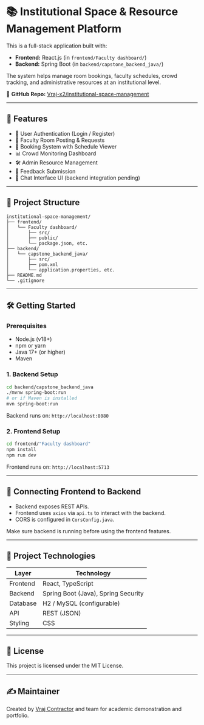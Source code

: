 
# 📚 Institutional Space & Resource Management Platform

This is a full-stack application built with:
- **Frontend:** React.js (in `frontend/Faculty dashboard/`)
- **Backend:** Spring Boot (in `backend/capstone_backend_java/`)

The system helps manage room bookings, faculty schedules, crowd tracking, and administrative resources at an institutional level.

📍 **GitHub Repo:** [Vraj-x2/institutional-space-management](https://github.com/Vraj-x2/institutional-space-management)

---

## 🚀 Features

- 🔐 User Authentication (Login / Register)
- 🏫 Faculty Room Posting & Requests
- 📅 Booking System with Schedule Viewer
- 📊 Crowd Monitoring Dashboard
- 🛠️ Admin Resource Management
- 📩 Feedback Submission
- 💬 Chat Interface UI (backend integration pending)

---

## 📁 Project Structure

```
institutional-space-management/
├── frontend/
│   └── Faculty dashboard/
│       ├── src/
│       ├── public/
│       └── package.json, etc.
├── backend/
│   └── capstone_backend_java/
│       ├── src/
│       ├── pom.xml
│       └── application.properties, etc.
├── README.md
└── .gitignore
```

---

## 🛠️ Getting Started

### Prerequisites

- Node.js (v18+)
- npm or yarn
- Java 17+ (or higher)
- Maven

### 1. Backend Setup

```bash
cd backend/capstone_backend_java
./mvnw spring-boot:run
# or if Maven is installed
mvn spring-boot:run
```

Backend runs on: `http://localhost:8080`

### 2. Frontend Setup

```bash
cd frontend/"Faculty dashboard"
npm install
npm run dev
```

Frontend runs on: `http://localhost:5713`

---

## 🔗 Connecting Frontend to Backend

- Backend exposes REST APIs.
- Frontend uses `axios` via `api.ts` to interact with the backend.
- CORS is configured in `CorsConfig.java`.

Make sure backend is running before using the frontend features.

---

## 🧪 Project Technologies

| Layer     | Technology        |
|-----------|-------------------|
| Frontend  | React, TypeScript |
| Backend   | Spring Boot (Java), Spring Security |
| Database  | H2 / MySQL (configurable) |
| API       | REST (JSON)       |
| Styling   | CSS               |

---

## 📃 License

This project is licensed under the MIT License.

---

## ✍️ Maintainer

Created by [Vraj Contractor](https://github.com/Vraj-x2) and team for academic demonstration and portfolio.
